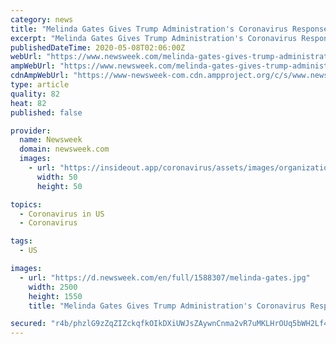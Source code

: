 ```yaml
---
category: news
title: "Melinda Gates Gives Trump Administration's Coronavirus Response 'D-,' Says More Money May Be Needed to Fight Pandemic"
excerpt: "Melinda Gates Gives Trump Administration's Coronavirus Response 'D-,' Says More Money May Be Needed to Fight Pandemic | U.S. Melinda Gates—co-founder of the Gates Foundation, a philanthropic organization which has donated over $300 million to fight COVID-19—said in a Thursday interview with Politico 's \"Women Rule\" series that she'd give President Donald Trump's administration a grade of D-minus for its response to the coronavirus epidemic."
publishedDateTime: 2020-05-08T02:06:00Z
webUrl: "https://www.newsweek.com/melinda-gates-gives-trump-administrations-coronavirus-response-d-says-more-money-may-needed-1502723"
ampWebUrl: "https://www.newsweek.com/melinda-gates-gives-trump-administrations-coronavirus-response-d-says-more-money-may-needed-1502723?amp=1"
cdnAmpWebUrl: "https://www-newsweek-com.cdn.ampproject.org/c/s/www.newsweek.com/melinda-gates-gives-trump-administrations-coronavirus-response-d-says-more-money-may-needed-1502723?amp=1"
type: article
quality: 82
heat: 82
published: false

provider:
  name: Newsweek
  domain: newsweek.com
  images:
    - url: "https://insideout.app/coronavirus/assets/images/organizations/newsweek.com-50x50.jpg"
      width: 50
      height: 50

topics:
  - Coronavirus in US
  - Coronavirus

tags:
  - US

images:
  - url: "https://d.newsweek.com/en/full/1588307/melinda-gates.jpg"
    width: 2500
    height: 1550
    title: "Melinda Gates Gives Trump Administration's Coronavirus Response 'D-,' Says More Money May Be Needed to Fight Pandemic"

secured: "r4b/phzlG9zZqZIZckqfkOIkDXiUWJsZAywnCnma2vR7uMKLHrOUq5bWH2Lf4nTcUys+s7gQbCZCZz3rsGi7voSKLgUIZ/sW+WKS3OuSZgAl3QrzA9v3GvfDFxWwZU4s4cCHY059Weukmzf6vrllBYJm4unRmvp867FU6FqGuXVoadyXrXAerxyJMylqJHk7lBfTgomeJlOVYVVS6NMQ6bRmZqtDvwoYR4h8GbcjPdnqxQJ2VeZaYfeM1+cYuSUxoj+1WN9ifzDq3x1CqxpNywsC0/OowepQYnyI9Fbrg5WuVvkdoXLOxp+WVXXboREjrKQYOofe7zhaufTWEPcn9rNJ7iAJgzP1OQyJKWxnZwAssqWmjaHf0EMKoFyAYkNA0lTLe4fq1FSCiYzsfjAu2sUiezSZmZxkF2WWizKL6UGu/Bit3bBpoXL/pAQb9FIoXJKmptR+0o2XvqEdG1LUhQBMNlS4VCD3SSN9rs5RtFY=;De8dBkol+8zHo0YlEaFvyw=="
---
```


